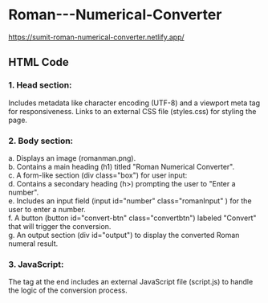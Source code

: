 # Roman---Numerical-Converter
https://sumit-roman-numerical-converter.netlify.app/
## HTML Code 
### 1. Head section:
Includes metadata like character encoding (UTF-8) and a viewport meta tag for responsiveness.
Links to an external CSS file (styles.css) for styling the page.
### 2. Body section:
a. Displays an image (romanman.png).<br>
b. Contains a main heading (h1) titled "Roman Numerical Converter".<br>
c. A form-like section (div class="box") for user input:<br>
d. Contains a secondary heading (h>) prompting the user to "Enter a number".<br>
e. Includes an input field (input id="number" class="romanInput" ) for the user to enter a number.<br>
f. A button (button id="convert-btn" class="convertbtn") labeled "Convert" that will trigger the conversion.<br>
g. An output section (div id="output") to display the converted Roman numeral result.
### 3. JavaScript:
The <script src="./script.js"></script> tag at the end includes an external JavaScript file (script.js) to handle the logic of the conversion process.

